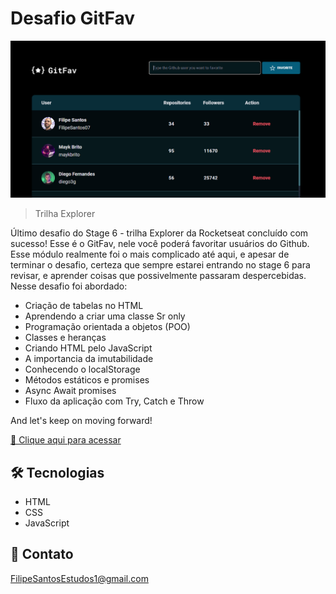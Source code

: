 # Desafio GitFav

![preview](./.github/preview.png)

> Trilha Explorer

Último desafio do Stage 6 - trilha Explorer da Rocketseat concluído com sucesso! Esse é o GitFav, nele você poderá favoritar usuários do Github. Esse módulo realmente foi o mais complicado até aqui, e apesar de terminar o desafio, certeza que sempre estarei entrando no stage 6 para revisar, e aprender coisas que possivelmente passaram despercebidas. Nesse desafio foi abordado:

- Criação de tabelas no HTML
- Aprendendo a criar uma classe Sr only
- Programação orientada a objetos (POO)
- Classes e heranças
- Criando HTML pelo JavaScript
- A importancia da imutabilidade 
- Conhecendo o localStorage
- Métodos estáticos e promises
- Async Await promises
- Fluxo da aplicação com Try, Catch e Throw

And let's keep on moving forward!

[🔗 Clique aqui para acessar](https://filipesantos07.github.io/Desafio-GitFav-Stage-6/)

## 🛠️ Tecnologias

- HTML
- CSS
- JavaScript

## 💛 Contato

FilipeSantosEstudos1@gmail.com
